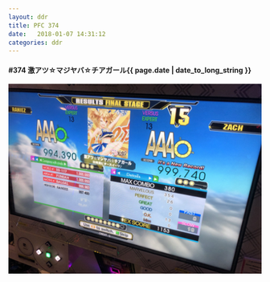 ```yaml
---
layout: ddr
title: PFC 374
date:   2018-01-07 14:31:12
categories: ddr
---
```


#### **#374** 激アツ☆マジヤバ☆チアガール<span class="pull-right">{{ page.date | date_to_long_string }}</span>
![](/images/pfc/374_激アツ☆マジヤバ☆チアガール.jpg)

